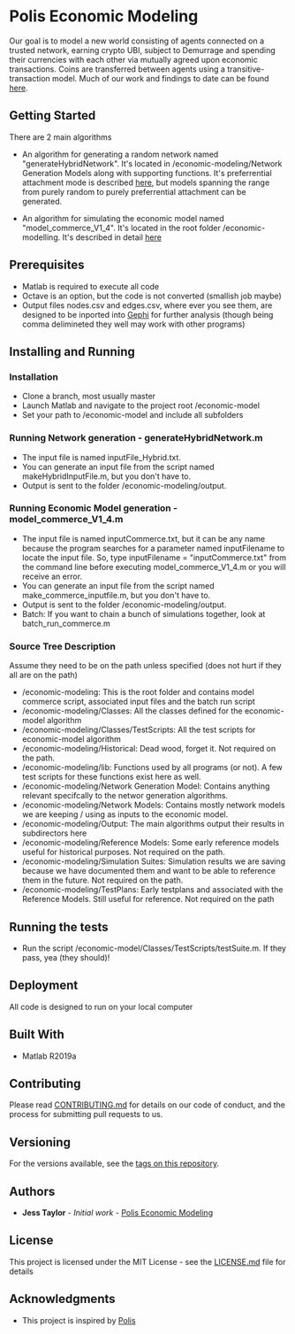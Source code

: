 # Polis Economic Modeling

Our goal is to model a new world consisting of agents connected on a trusted network, earning crypto UBI, subject to Demurrage and spending their currencies with each other via mutually agreed upon economic transactions. Coins are transferred between agents using a transitive-transaction model. Much of our work and findings to date can be found [here](https://blog.polis.global/tag/economic-modeling/).

## Getting Started

There are 2 main algorithms

* An algorithm for generating a random network named "generateHybridNetwork". It's located in /economic-modeling/Network Generation Models along with supporting functions. It's preferrential attachment mode is described [here](https://blog.polis.global/the-networks/), but models spanning the range from purely random to purely preferrential attachment can be generated.

* An algorithm for simulating the economic model named "model_commerce_V1_4". It's located in the root folder /economic-modelling. It's described in detail [here](https://blog.polis.global/the-economic-model/)

## Prerequisites

* Matlab is required to execute all code
* Octave is an option, but the code is not converted (smallish job maybe)
* Output files nodes.csv and edges.csv, where ever you see them, are designed to be inported into [Gephi](https://gephi.org) for further analysis (though being comma delimineted they well may work with other programs)

## Installing and Running

### Installation

* Clone a branch, most usually master 
* Launch Matlab and navigate to the project root /economic-model
* Set your path to /economic-model and include all subfolders 

### Running Network generation - generateHybridNetwork.m

* The input file is named inputFile_Hybrid.txt. 
* You can generate an input file from the script named makeHybridInputFile.m, but you don't have to. 
* Output is sent to the folder /economic-modeling/output.

### Running Economic Model generation - model_commerce_V1_4.m

* The input file is named inputCommerce.txt, but it can be any name because the program searches for a parameter named inputFilename to locate the input file. So, type inputFilename = "inputCommerce.txt" from the command line before executing model_commerce_V1_4.m or you will receive an error.
* You can generate an input file from the script named make_commerce_inputfile.m, but you don't have to. 
* Output is sent to the folder /economic-modeling/output.
* Batch: If you want to chain a bunch of simulations together, look at batch_run_commerce.m

### Source Tree Description

Assume they need to be on the path unless specified (does not hurt if they all are on the path)

* /economic-modeling: This is the root folder and contains model commerce script, associated input files and the batch run script
* /economic-modeling/Classes: All the classes defined for the economic-model algorithm 
* /economic-modeling/Classes/TestScripts: All the test scripts for economic-model algorithm 
* /economic-modeling/Historical: Dead wood, forget it. Not required on the path.
* /economic-modeling/lib: Functions used by all programs (or not). A few test scripts for these functions exist here as well.
* /economic-modeling/Network Generation Model: Contains anything relevant specifcally to the networ generation algorithms. 
* /economic-modeling/Network Models: Contains mostly network models we are keeping / using as inputs to the economic model.
* /economic-modeling/Output: The main algorithms output their results in subdirectors here
* /economic-modeling/Reference Models: Some early reference models useful for historical purposes. Not required on the path.
* /economic-modeling/Simulation Suites: Simulation results we are saving because we have documented them and want to be able to reference them in the future. Not required on the path.
* /economic-modeling/TestPlans: Early testplans and associated with the Reference Models. Still useful for reference. Not required on the path

## Running the tests

* Run the script /economic-model/Classes/TestScripts/testSuite.m. If they pass, yea (they should)!

## Deployment

All code is designed to run on your local computer

## Built With

* Matlab R2019a

## Contributing

Please read [CONTRIBUTING.md](CONTRIBUTING.md) for details on our code of conduct, and the process for submitting pull requests to us.

## Versioning

For the versions available, see the [tags on this repository](https://github.com/Acro-polis/economic-model/tags). 

## Authors

* **Jess Taylor** - *Initial work* - [Polis Economic Modeling](https://github.com/Acro-polis/economic-model)

## License

This project is licensed under the MIT License - see the [LICENSE.md](LICENSE.md) file for details

## Acknowledgments

* This project is inspired by [Polis](https://blog.polis.global)
